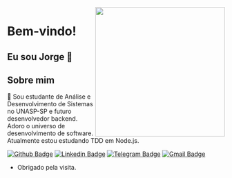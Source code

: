<img align="right" width="300" height="300" src="https://i.giphy.com/media/pVGsAWjzvXcZW4ZBTE/giphy.webp">

# Bem-vindo! 

## Eu sou Jorge :wave:

## Sobre mim

:rocket: Sou estudante de Análise e Desenvolvimento de Sistemas no UNASP-SP e futuro desenvolvedor backend. Adoro o universo de desenvolvimento de software. Atualmente estou estudando TDD em Node.js.

[![Github Badge](https://img.shields.io/badge/-Github-000?style=flat-square&logo=Github&logoColor=white&link=link_do_seu_perfil_no_github)](https://github.com/JorgeLNJunior)
[![Linkedin Badge](https://img.shields.io/badge/-LinkedIn-blue?style=flat-square&logo=Linkedin&logoColor=white&link=link_do_seu_perfil_no_linkedin)](https://www.linkedin.com/in/jorgelnjunior/)
[![Telegram Badge](https://img.shields.io/badge/-Telegram-0088cc?style=flat-square&labelColor=0088cc&logo=telegram&logoColor=white&link=https://t.me/jorge_juni0r)](https://t.me/jorge_juni0r)
[![Gmail Badge](https://img.shields.io/badge/-Gmail-c14438?style=flat-square&logo=Gmail&logoColor=white&link=mailto:jorgelnjunior@gmail.com)](mailto:jorgelnjunior@gmail.com)

- Obrigado pela visita.  

